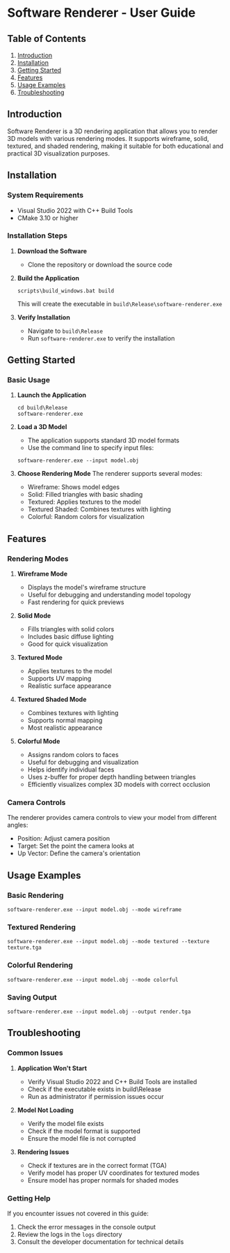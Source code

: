 # Software Renderer - User Guide

## Table of Contents
1. [Introduction](#introduction)
2. [Installation](#installation)
3. [Getting Started](#getting-started)
4. [Features](#features)
5. [Usage Examples](#usage-examples)
6. [Troubleshooting](#troubleshooting)

## Introduction

Software Renderer is a 3D rendering application that allows you to render 3D models with various rendering modes. It supports wireframe, solid, textured, and shaded rendering, making it suitable for both educational and practical 3D visualization purposes.

## Installation

### System Requirements
- Visual Studio 2022 with C++ Build Tools
- CMake 3.10 or higher

### Installation Steps

1. **Download the Software**
   - Clone the repository or download the source code

2. **Build the Application**
   ```batch
   scripts\build_windows.bat build
   ```
   This will create the executable in `build\Release\software-renderer.exe`

3. **Verify Installation**
   - Navigate to `build\Release`
   - Run `software-renderer.exe` to verify the installation

## Getting Started

### Basic Usage

1. **Launch the Application**
   ```batch
   cd build\Release
   software-renderer.exe
   ```

2. **Load a 3D Model**
   - The application supports standard 3D model formats
   - Use the command line to specify input files:
   ```batch
   software-renderer.exe --input model.obj
   ```

3. **Choose Rendering Mode**
   The renderer supports several modes:
   - Wireframe: Shows model edges
   - Solid: Filled triangles with basic shading
   - Textured: Applies textures to the model
   - Textured Shaded: Combines textures with lighting
   - Colorful: Random colors for visualization

## Features

### Rendering Modes

1. **Wireframe Mode**
   - Displays the model's wireframe structure
   - Useful for debugging and understanding model topology
   - Fast rendering for quick previews

2. **Solid Mode**
   - Fills triangles with solid colors
   - Includes basic diffuse lighting
   - Good for quick visualization

3. **Textured Mode**
   - Applies textures to the model
   - Supports UV mapping
   - Realistic surface appearance

4. **Textured Shaded Mode**
   - Combines textures with lighting
   - Supports normal mapping
   - Most realistic appearance

5. **Colorful Mode**
   - Assigns random colors to faces
   - Useful for debugging and visualization
   - Helps identify individual faces
   - Uses z-buffer for proper depth handling between triangles
   - Efficiently visualizes complex 3D models with correct occlusion

### Camera Controls

The renderer provides camera controls to view your model from different angles:
- Position: Adjust camera position
- Target: Set the point the camera looks at
- Up Vector: Define the camera's orientation

## Usage Examples

### Basic Rendering
```batch
software-renderer.exe --input model.obj --mode wireframe
```

### Textured Rendering
```batch
software-renderer.exe --input model.obj --mode textured --texture texture.tga
```

### Colorful Rendering
```batch
software-renderer.exe --input model.obj --mode colorful
```

### Saving Output
```batch
software-renderer.exe --input model.obj --output render.tga
```

## Troubleshooting

### Common Issues

1. **Application Won't Start**
   - Verify Visual Studio 2022 and C++ Build Tools are installed
   - Check if the executable exists in build\Release
   - Run as administrator if permission issues occur

2. **Model Not Loading**
   - Verify the model file exists
   - Check if the model format is supported
   - Ensure the model file is not corrupted

3. **Rendering Issues**
   - Check if textures are in the correct format (TGA)
   - Verify model has proper UV coordinates for textured modes
   - Ensure model has proper normals for shaded modes

### Getting Help

If you encounter issues not covered in this guide:
1. Check the error messages in the console output
2. Review the logs in the `logs` directory
3. Consult the developer documentation for technical details 